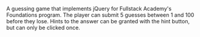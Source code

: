 A guessing game that implements jQuery for Fullstack Academy's Foundations program. The player can submit 5 guesses between 1 and 100 before they lose. Hints to the answer can be granted with the hint button, but can only be clicked once.